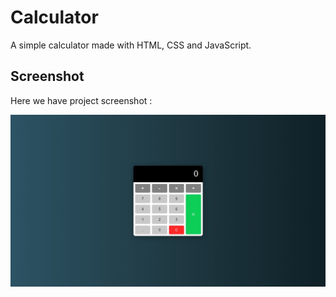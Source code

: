# Calculator
A simple calculator made with HTML, CSS and JavaScript.

## Screenshot
Here we have project screenshot :

![screenshot](screenshot.jpeg)
